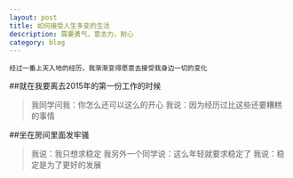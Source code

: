 ```yaml
---
layout: post
title: 如何接受人生多变的生活
description: 需要勇气，意志力，耐心
category: blog
---
```

	经过一番上天入地的经历，我渐渐变得愿意去接受我身边一切的变化

##就在我要离去2015年的第一份工作的时候
> 我同学问我：你怎么还可以这么的开心
> 我说：因为经历过比这些还要糟糕的事情

##坐在房间里面发牢骚
> 我说：我只想求稳定
> 我另外一个同学说：这么年轻就要求稳定了
> 我说：稳定是为了更好的发展








[BeiYuu]:    http://beiyuu.com  "BeiYuu"
